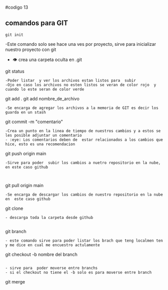 #codigo 13 

## comandos para  GIT

```
git init
```
-Este comando solo see hace una ves por proyecto, sirve para inicializar nuestro proyecto con git
- :eye: crea una carpeta oculta en .git

git status
```
-Poder listar  y ver los archivos estan listos para  subir
-Ojo en caso los archivos no esten listos se veran de color rojo  y cuando lo este seran de color verde

```
git add .
git add nombre_de_archivo
```
-Se encarga de agregar los archivos a la memoria de GIT es decir los guarda en un stash

```
git commit -m "comentario"
```
-Crea un punto en la linea de tiempo de nuestros cambios y a estos se les posible adjuntar un comentario
- :eye: Los comentarios deben de  estar relacionados a los cambios que hice, esto es una recomendacion

```
git push origin main
```
-Sirve para poder  subir los cambios a nuetro repositorio en la nube, en este caso github
 


```
git pull origin main
```
-Se encarga de descargar los cambios de nuestro repositorio en la nube  en  este caso github

```
git clone
```
- descarga toda la carpeta desde github
 
```
git branch
```
- este comando sirve para poder listar los brach que teng localmen ten y me dice en cual me encuestro actulamente 

```
git checkout -b nombre del branch
```

- sirve para  poder moverse entre branchs
- si el checkout no tiene el -b solo es para moverse entre branch

``` 
git merge